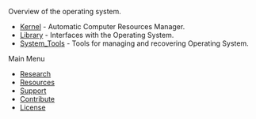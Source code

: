 Overview of the operating system.
* [Kernel](./Kernel/) - Automatic Computer Resources Manager.
* [Library](./Library/) - Interfaces with the Operating System.
* [System_Tools](./System_Tools/) - Tools for managing and recovering Operating System.
  
Main Menu
* [Research]()
* [Resources]()
* [Support]()
* [Contribute]()
* [License](../LICENSE)
